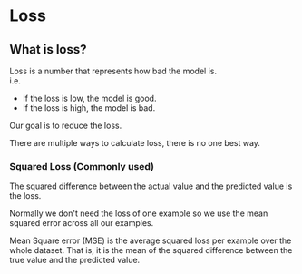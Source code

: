 # Loss

## What is loss?

Loss is a number that represents how bad the model is.  
i.e.

- If the loss is low, the model is good.
- If the loss is high, the model is bad.

Our goal is to reduce the loss.

There are multiple ways to calculate loss, there is no one best way.

### Squared Loss (Commonly used)

The squared difference between the actual value and the predicted value is the loss.

Normally we don't need the loss of one example so we use the mean squared error across all our examples.

Mean Square error (MSE) is the average squared loss per example over the whole dataset. That is, it is the mean of the squared difference between the true value and the predicted value.
